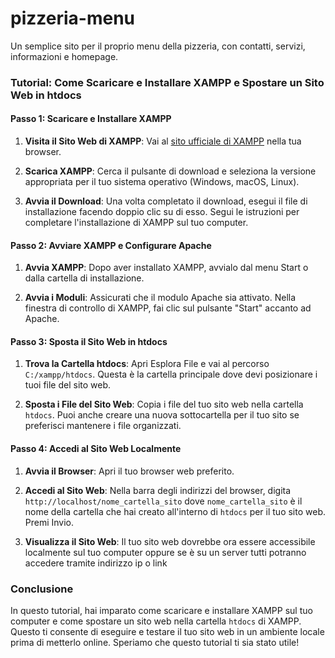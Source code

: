# pizzeria-menu
Un semplice sito per il proprio menu della pizzeria, con contatti, servizi, informazioni e homepage.

### Tutorial: Come Scaricare e Installare XAMPP e Spostare un Sito Web in htdocs

#### Passo 1: Scaricare e Installare XAMPP

1. **Visita il Sito Web di XAMPP**: Vai al [sito ufficiale di XAMPP](https://www.apachefriends.org/index.html) nella tua browser.
  
2. **Scarica XAMPP**: Cerca il pulsante di download e seleziona la versione appropriata per il tuo sistema operativo (Windows, macOS, Linux).

3. **Avvia il Download**: Una volta completato il download, esegui il file di installazione facendo doppio clic su di esso. Segui le istruzioni per completare l'installazione di XAMPP sul tuo computer.

#### Passo 2: Avviare XAMPP e Configurare Apache

1. **Avvia XAMPP**: Dopo aver installato XAMPP, avvialo dal menu Start o dalla cartella di installazione.

2. **Avvia i Moduli**: Assicurati che il modulo Apache sia attivato. Nella finestra di controllo di XAMPP, fai clic sul pulsante "Start" accanto ad Apache.

#### Passo 3: Sposta il Sito Web in htdocs

1. **Trova la Cartella htdocs**: Apri Esplora File e vai al percorso `C:/xampp/htdocs`. Questa è la cartella principale dove devi posizionare i tuoi file del sito web.

2. **Sposta i File del Sito Web**: Copia i file del tuo sito web nella cartella `htdocs`. Puoi anche creare una nuova sottocartella per il tuo sito se preferisci mantenere i file organizzati.

#### Passo 4: Accedi al Sito Web Localmente

1. **Avvia il Browser**: Apri il tuo browser web preferito.

2. **Accedi al Sito Web**: Nella barra degli indirizzi del browser, digita `http://localhost/nome_cartella_sito` dove `nome_cartella_sito` è il nome della cartella che hai creato all'interno di `htdocs` per il tuo sito web. Premi Invio.

3. **Visualizza il Sito Web**: Il tuo sito web dovrebbe ora essere accessibile localmente sul tuo computer oppure se è su un server tutti potranno accedere tramite indirizzo ip o link

### Conclusione

In questo tutorial, hai imparato come scaricare e installare XAMPP sul tuo computer e come spostare un sito web nella cartella `htdocs` di XAMPP. Questo ti consente di eseguire e testare il tuo sito web in un ambiente locale prima di metterlo online. Speriamo che questo tutorial ti sia stato utile!
